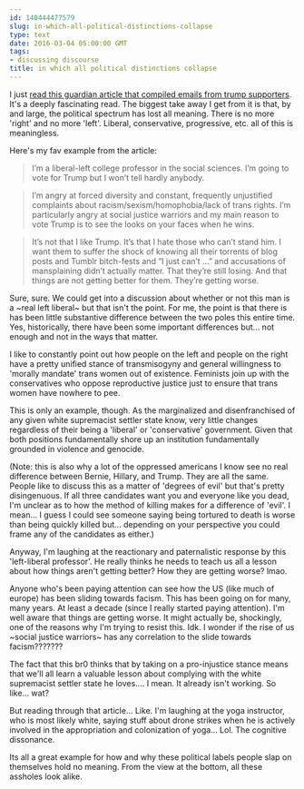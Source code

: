 ```yaml
---
id: 140444477579
slug: in-which-all-political-distinctions-collapse
type: text
date: 2016-03-04 05:00:00 GMT
tags:
- discussing discourse
title: in which all political distinctions collapse
---
```

I just [read this guardian article that compiled emails from trump supporters][trump]. It's a deeply fascinating read. The biggest take away I get from it is that, by and large, the political spectrum has lost all meaning. There is no more 'right' and no more 'left'. Liberal, conservative, progressive, etc. all of this is meaningless.

Here's my fav example from the article:

> I’m a liberal-left college professor in the social sciences. I’m going to vote for Trump but I won’t tell hardly anybody.

> I’m angry at forced diversity and constant, frequently unjustified complaints about racism/sexism/homophobia/lack of trans rights. I’m particularly angry at social justice warriors and my main reason to vote Trump is to see the looks on your faces when he wins.

> It’s not that I like Trump. It’s that I hate those who can’t stand him. I want them to suffer the shock of knowing all their torrents of blog posts and Tumblr bitch-fests and “I just can’t ...” and accusations of mansplaining didn’t actually matter. That they’re still losing. And that things are not getting better for them. They’re getting worse.

Sure, sure. We could get into a discussion about whether or not this man is a ~real left liberal~ but that isn't the point. For me, the point is that there is has been little substantive difference between the two poles this entire time. Yes, historically, there have been some important differences but... not enough and not in the ways that matter.

I like to constantly point out how people on the left and people on the right have a pretty unified stance of transmisogyny and general willingness to 'morally mandate' trans women out of existence. Feminists join up with the conservatives who oppose reproductive justice just to ensure that trans women have nowhere to pee.

This is only an example, though. As the marginalized and disenfranchised of any given white supremacist settler state know, very little changes regardless of their being a 'liberal' or 'conservative' government. Given that both positions fundamentally shore up an institution fundamentally grounded in violence and genocide. 

(Note: this is also why a lot of the oppressed americans I know see no real difference between Bernie, Hillary, and Trump. They are all the same. People like to discuss this as a matter of 'degrees of evil' but that's pretty disingenuous. If all three candidates want you and everyone like you dead, I'm unclear as to how the method of killing makes for a difference of 'evil'. I mean... I guess I could see someone saying being tortured to death is worse than being quickly killed but... depending on your perspective you could frame any of the candidates as either.)

Anyway, I'm laughing at the reactionary and paternalistic response by this 'left-liberal professor'. He really thinks he needs to teach us all a lesson about how things aren't getting better? How they are getting worse? lmao.

Anyone who's been paying attention can see how the US (like much of europe) has been sliding towards facism. This has been going on for many, many years. At least a decade (since I really started paying attention). I'm well aware that things are getting worse. It might actually be, shockingly, one of the reasons why I'm trying to resist this. Idk. I wonder if the rise of us ~social justice warriors~ has any correlation to the slide towards facism???????

The fact that this br0 thinks that by taking on a pro-injustice stance means that we'll all learn a valuable lesson about complying with the white supremacist settler state he loves.... I mean. It already isn't working. So like... wat?

But reading through that article... Like. I'm laughing at the yoga instructor, who is most likely white, saying stuff about drone strikes when he is actively involved in the appropriation and colonization of yoga... Lol. The cognitive dissonance.

Its all a great example for how and why these political labels people slap on themselves hold no meaning. From the view at the bottom, all these assholes look alike. 

[trump]: http://syx.pw/1QXvsvZ